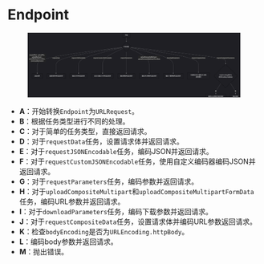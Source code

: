 # Endpoint

<figure><img src="../../../../../../.gitbook/assets/image (1) (1) (1) (1) (1) (1) (1) (1) (1) (1) (1).png" alt=""><figcaption></figcaption></figure>

* **A**：开始转换`Endpoint`为`URLRequest`。
* **B**：根据任务类型进行不同的处理。
* **C**：对于简单的任务类型，直接返回请求。
* **D**：对于`requestData`任务，设置请求体并返回请求。
* **E**：对于`requestJSONEncodable`任务，编码JSON并返回请求。
* **F**：对于`requestCustomJSONEncodable`任务，使用自定义编码器编码JSON并返回请求。
* **G**：对于`requestParameters`任务，编码参数并返回请求。
* **H**：对于`uploadCompositeMultipart`和`uploadCompositeMultipartFormData`任务，编码URL参数并返回请求。
* **I**：对于`downloadParameters`任务，编码下载参数并返回请求。
* **J**：对于`requestCompositeData`任务，设置请求体并编码URL参数返回请求。
* **K**：检查`bodyEncoding`是否为`URLEncoding.httpBody`。
* **L**：编码body参数并返回请求。
* **M**：抛出错误。


